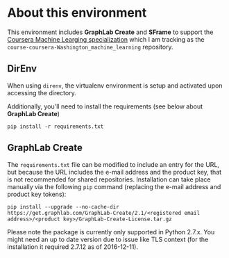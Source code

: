 # About this environment

This environment includes **GraphLab Create** and **SFrame** to support the [Coursera Machine Learging specialization](https://www.coursera.org/specializations/machine-learning) which I am tracking as the `course-coursera-Washington_machine_learning` repository.

## DirEnv

When using `direnv`, the virtualenv environment is setup and activated upon accessing the directory.

Additionally, you'll need to install the requirements (see below about **GraphLab Create**)

`pip install -r requirements.txt`

## GraphLab Create

The `requirements.txt` file can be modified to include an entry for the URL, but because the URL includes the e-mail address and the product key, that is not recommended for shared repositories. Installation can take place manually via the following `pip` command (replacing the e-mail address and product key tokens):

```
pip install --upgrade --no-cache-dir https://get.graphlab.com/GraphLab-Create/2.1/<registered email address>/<product key>/GraphLab-Create-License.tar.gz
```

Please note the package is currently only supported in Python 2.7.x. You might need an up to date version due to issue like TLS context (for the installation it required 2.7.12 as of 2016-12-11).